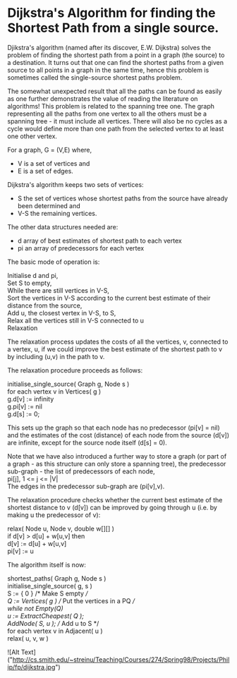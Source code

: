 # Dijkstra's Algorithm for finding the Shortest Path from a single source.

Djikstra's algorithm (named after its discover, E.W. Dijkstra) solves the problem of finding the shortest path from a point in a graph (the source) to a destination. It turns out that one can find the shortest paths from a given source to all points in a graph in the same time, hence this problem is sometimes called the single-source shortest paths problem.

The somewhat unexpected result that all the paths can be found as easily as one further demonstrates the value of reading the literature on algorithms!
This problem is related to the spanning tree one. The graph representing all the paths from one vertex to all the others must be a spanning tree - it must include all vertices. There will also be no cycles as a cycle would define more than one path from the selected vertex to at least one other vertex. 

For a graph,
G = (V,E)	where,	
- V is a set of vertices and
- E is a set of edges.

Dijkstra's algorithm keeps two sets of vertices:
- S	 	the set of vertices whose shortest paths from the source have already been determined and
- V-S	 	the remaining vertices.

The other data structures needed are:
- d	array of best estimates of shortest path to each vertex
- pi	an array of predecessors for each vertex

The basic mode of operation is:

  Initialise d and pi,<br />
  Set S to empty,<br />
  While there are still vertices in V-S,<br />
  Sort the vertices in V-S according to the current best estimate of their distance from the source,<br />
  Add u, the closest vertex in V-S, to S,<br />
  Relax all the vertices still in V-S connected to u<br />
  Relaxation<br />

The relaxation process updates the costs of all the vertices, v, connected to a vertex, u, if we could improve the best estimate of the shortest path to v by including (u,v) in the path to v.

The relaxation procedure proceeds as follows:

initialise_single_source( Graph g, Node s )<br />
   for each vertex v in Vertices( g )<br />
       g.d[v] := infinity<br />
       g.pi[v] := nil<br />
   g.d[s] := 0;<br />
   
This sets up the graph so that each node has no predecessor (pi[v] = nil) and the estimates of the cost (distance) of each node from the source (d[v]) are infinite, except for the source node itself (d[s] = 0).

Note that we have also introduced a further way to store a graph (or part of a graph - as this structure can only store a spanning tree), the predecessor sub-graph - the list of predecessors of each node,<br />
pi[j], 1 <= j <= |V|
<br />
The edges in the predecessor sub-graph are (pi[v],v).

The relaxation procedure checks whether the current best estimate of the shortest distance to v (d[v]) can be improved by going through u (i.e. by making u the predecessor of v):

relax( Node u, Node v, double w[][] )<br />
    if d[v] > d[u] + w[u,v] then<br />
       d[v] := d[u] + w[u,v]<br />
       pi[v] := u<br />
       
The algorithm itself is now:

  shortest_paths( Graph g, Node s )<br />
      initialise_single_source( g, s )<br />
      S := { 0 }        /* Make S empty */<br />
      Q := Vertices( g ) /* Put the vertices in a PQ */<br />
      while not Empty(Q) <br />
          u := ExtractCheapest( Q );<br />
          AddNode( S, u ); /* Add u to S */<br />
          for each vertex v in Adjacent( u )<br />
              relax( u, v, w )<br />


![Alt Text] ("http://cs.smith.edu/~streinu/Teaching/Courses/274/Spring98/Projects/Philip/fp/dijkstra.jpg")
